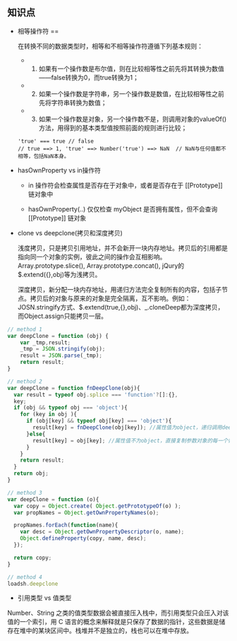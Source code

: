 ## 知识点

* 相等操作符 ==

  在转换不同的数据类型时，相等和不相等操作符遵循下列基本规则：

  - 1. 如果有一个操作数是布尔值，则在比较相等性之前先将其转换为数值——false转换为0，而true转换为1；

  - 2. 如果一个操作数是字符串，另一个操作数是数值，在比较相等性之前先将字符串转换为数值；

  - 3. 如果一个操作数是对象，另一个操作数不是，则调用对象的valueOf()方法，用得到的基本类型值按照前面的规则进行比较；

  ```
  'true' === true // false
  // true ==> 1, 'true' ==> Number('true') ==> NaN  // NaN与任何值都不相等，包括NaN本身。
  ```

* hasOwnProperty vs in操作符

  + in 操作符会检查属性是否存在于对象中，或者是否存在于 [[Prototype]] 链对象中

  + hasOwnProperty(..) 仅仅检查 myObject 是否拥有属性，但不会查询 [[Prototype]] 链对象

* clone vs deepclone(拷贝和深度拷贝)

  浅度拷贝，只是拷贝引用地址，并不会新开一块内存地址。拷贝后的引用都是指向同一个对象的实例，彼此之间的操作会互相影响。Array.prototype.slice(), Array.prototype.concat(), jQury的$.extend({},obj)等为浅拷贝。

  深度拷贝，新分配一块内存地址，用递归方法完全复制所有的内容，包括子节点。拷贝后的对象与原来的对象是完全隔离，互不影响。例如：JOSN.stringify方式、$.extend(true,{},obj)、_.cloneDeep都为深度拷贝，而Object.assign只能拷贝一层。

```js
// method 1
var deepClone = function (obj) {
    var _tmp,result;
    _tmp = JSON.stringify(obj);
    result = JSON.parse(_tmp);
    return result;
}

// method 2
var deepClone = function fnDeepClone(obj){
  var result = typeof obj.splice === 'function'?[]:{},
  key;
  if (obj && typeof obj === 'object'){
    for (key in obj ){
      if (obj[key] && typeof obj[key] === 'object'){
        result[key] = fnDeepClone(obj[key]); //属性值为object，递归调用deepClone
      }else{
        result[key] = obj[key]; //属性值不为object，直接复制参数对象的每一个键/值
      }
    }
    return result;
  }
  return obj;
}

// method 3
var deepClone = function (o){
  var copy = Object.create( Object.getPrototypeOf(o) );
  var propNames = Object.getOwnPropertyNames(o);

  propNames.forEach(function(name){    
    var desc = Object.getOwnPropertyDescriptor(o, name);   
    Object.defineProperty(copy, name, desc);        
  });

  return copy;
}

// method 4
loadsh.deepclone
```

* 引用类型 vs 值类型

 Number、String 之类的值类型数据会被直接压入栈中，而引用类型只会压入对该值的一个索引，用 C 语言的概念来解释就是只保存了数据的指针，这些数据是储存在堆中的某块区间中。栈堆并不是独立的，栈也可以在堆中存放。
